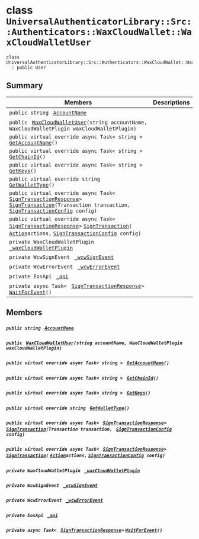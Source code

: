 # class `UniversalAuthenticatorLibrary::Src::Authenticators::WaxCloudWallet::WaxCloudWalletUser` 

```
class UniversalAuthenticatorLibrary::Src::Authenticators::WaxCloudWallet::WaxCloudWalletUser
  : public User
```

## Summary

 Members                                | Descriptions                                
----------------------------------------|---------------------------------------------
`public string ` [`AccountName`](#class_universal_authenticator_library_1_1_src_1_1_authenticators_1_1_wax_cloud_wallet_1_1_wax_cloud_wallet_user_1a635084e524fbb2366267e7f5ddc82780) | 
`public ` [`WaxCloudWalletUser`](#class_universal_authenticator_library_1_1_src_1_1_authenticators_1_1_wax_cloud_wallet_1_1_wax_cloud_wallet_user_1ab3f7b1b44d812fd8c5e08889be952455)`(string accountName, WaxCloudWalletPlugin waxCloudWalletPlugin)` | 
`public virtual override async Task< string > ` [`GetAccountName`](#class_universal_authenticator_library_1_1_src_1_1_authenticators_1_1_wax_cloud_wallet_1_1_wax_cloud_wallet_user_1a185072920e957d470d3766f877f164c0)`()` | 
`public virtual override async Task< string > ` [`GetChainId`](#class_universal_authenticator_library_1_1_src_1_1_authenticators_1_1_wax_cloud_wallet_1_1_wax_cloud_wallet_user_1a4840a163daf66e9848b715d037911fa7)`()` | 
`public virtual override async Task< string > ` [`GetKeys`](#class_universal_authenticator_library_1_1_src_1_1_authenticators_1_1_wax_cloud_wallet_1_1_wax_cloud_wallet_user_1a22ebe61b245e5a0fffb7106a956a2379)`()` | 
`public virtual override string ` [`GetWalletType`](#class_universal_authenticator_library_1_1_src_1_1_authenticators_1_1_wax_cloud_wallet_1_1_wax_cloud_wallet_user_1ad0515ac540e384b6202be982c31796f4)`()` | 
`public virtual override async Task< ` [`SignTransactionResponse`](UniversalAuthenticatorLibrary--SignTransactionResponse.md)` > ` [`SignTransaction`](#class_universal_authenticator_library_1_1_src_1_1_authenticators_1_1_wax_cloud_wallet_1_1_wax_cloud_wallet_user_1a68c7afa9823b07f565a4c413cf5f3f7c)`(Transaction transaction, ` [`SignTransactionConfig`](UniversalAuthenticatorLibrary--SignTransactionConfig.md)` config)` | 
`public virtual override async Task< ` [`SignTransactionResponse`](UniversalAuthenticatorLibrary--SignTransactionResponse.md)` > ` [`SignTransaction`](#class_universal_authenticator_library_1_1_src_1_1_authenticators_1_1_wax_cloud_wallet_1_1_wax_cloud_wallet_user_1a97bc9e6a3795e8eac4b18cd534a19188)`(` [`Action`](#_example_main_view_8cs_1a24e91c56095a0673d92c6eac6e069a3c)` actions, ` [`SignTransactionConfig`](UniversalAuthenticatorLibrary--SignTransactionConfig.md)` config)` | 
`private WaxCloudWalletPlugin ` [`_waxCloudWalletPlugin`](#class_universal_authenticator_library_1_1_src_1_1_authenticators_1_1_wax_cloud_wallet_1_1_wax_cloud_wallet_user_1a61000a73dfb6e41eb8485936be3e984e) | 
`private WcwSignEvent ` [`_wcwSignEvent`](#class_universal_authenticator_library_1_1_src_1_1_authenticators_1_1_wax_cloud_wallet_1_1_wax_cloud_wallet_user_1ab1568884cf7ba14a8b8665fcb2881bbe) | 
`private WcwErrorEvent ` [`_wcwErrorEvent`](#class_universal_authenticator_library_1_1_src_1_1_authenticators_1_1_wax_cloud_wallet_1_1_wax_cloud_wallet_user_1a06095cf337b4679c22e52ab72c1eb5ec) | 
`private EosApi ` [`_api`](#class_universal_authenticator_library_1_1_src_1_1_authenticators_1_1_wax_cloud_wallet_1_1_wax_cloud_wallet_user_1a02bd81e0b511c6f2a9517ba9832b6fac) | 
`private async Task< ` [`SignTransactionResponse`](UniversalAuthenticatorLibrary--SignTransactionResponse.md)` > ` [`WaitForEvent`](#class_universal_authenticator_library_1_1_src_1_1_authenticators_1_1_wax_cloud_wallet_1_1_wax_cloud_wallet_user_1a638746597fb65f36eef03af3fd46d7b1)`()` | 

## Members

##### `public string ` [`AccountName`](#class_universal_authenticator_library_1_1_src_1_1_authenticators_1_1_wax_cloud_wallet_1_1_wax_cloud_wallet_user_1a635084e524fbb2366267e7f5ddc82780) 

##### `public ` [`WaxCloudWalletUser`](#class_universal_authenticator_library_1_1_src_1_1_authenticators_1_1_wax_cloud_wallet_1_1_wax_cloud_wallet_user_1ab3f7b1b44d812fd8c5e08889be952455)`(string accountName, WaxCloudWalletPlugin waxCloudWalletPlugin)` 

##### `public virtual override async Task< string > ` [`GetAccountName`](#class_universal_authenticator_library_1_1_src_1_1_authenticators_1_1_wax_cloud_wallet_1_1_wax_cloud_wallet_user_1a185072920e957d470d3766f877f164c0)`()` 

##### `public virtual override async Task< string > ` [`GetChainId`](#class_universal_authenticator_library_1_1_src_1_1_authenticators_1_1_wax_cloud_wallet_1_1_wax_cloud_wallet_user_1a4840a163daf66e9848b715d037911fa7)`()` 

##### `public virtual override async Task< string > ` [`GetKeys`](#class_universal_authenticator_library_1_1_src_1_1_authenticators_1_1_wax_cloud_wallet_1_1_wax_cloud_wallet_user_1a22ebe61b245e5a0fffb7106a956a2379)`()` 

##### `public virtual override string ` [`GetWalletType`](#class_universal_authenticator_library_1_1_src_1_1_authenticators_1_1_wax_cloud_wallet_1_1_wax_cloud_wallet_user_1ad0515ac540e384b6202be982c31796f4)`()` 

##### `public virtual override async Task< ` [`SignTransactionResponse`](UniversalAuthenticatorLibrary--SignTransactionResponse.md)` > ` [`SignTransaction`](#class_universal_authenticator_library_1_1_src_1_1_authenticators_1_1_wax_cloud_wallet_1_1_wax_cloud_wallet_user_1a68c7afa9823b07f565a4c413cf5f3f7c)`(Transaction transaction, ` [`SignTransactionConfig`](UniversalAuthenticatorLibrary--SignTransactionConfig.md)` config)` 

##### `public virtual override async Task< ` [`SignTransactionResponse`](UniversalAuthenticatorLibrary--SignTransactionResponse.md)` > ` [`SignTransaction`](#class_universal_authenticator_library_1_1_src_1_1_authenticators_1_1_wax_cloud_wallet_1_1_wax_cloud_wallet_user_1a97bc9e6a3795e8eac4b18cd534a19188)`(` [`Action`](#_example_main_view_8cs_1a24e91c56095a0673d92c6eac6e069a3c)` actions, ` [`SignTransactionConfig`](UniversalAuthenticatorLibrary--SignTransactionConfig.md)` config)` 

##### `private WaxCloudWalletPlugin ` [`_waxCloudWalletPlugin`](#class_universal_authenticator_library_1_1_src_1_1_authenticators_1_1_wax_cloud_wallet_1_1_wax_cloud_wallet_user_1a61000a73dfb6e41eb8485936be3e984e) 

##### `private WcwSignEvent ` [`_wcwSignEvent`](#class_universal_authenticator_library_1_1_src_1_1_authenticators_1_1_wax_cloud_wallet_1_1_wax_cloud_wallet_user_1ab1568884cf7ba14a8b8665fcb2881bbe) 

##### `private WcwErrorEvent ` [`_wcwErrorEvent`](#class_universal_authenticator_library_1_1_src_1_1_authenticators_1_1_wax_cloud_wallet_1_1_wax_cloud_wallet_user_1a06095cf337b4679c22e52ab72c1eb5ec) 

##### `private EosApi ` [`_api`](#class_universal_authenticator_library_1_1_src_1_1_authenticators_1_1_wax_cloud_wallet_1_1_wax_cloud_wallet_user_1a02bd81e0b511c6f2a9517ba9832b6fac) 

##### `private async Task< ` [`SignTransactionResponse`](UniversalAuthenticatorLibrary--SignTransactionResponse.md)` > ` [`WaitForEvent`](#class_universal_authenticator_library_1_1_src_1_1_authenticators_1_1_wax_cloud_wallet_1_1_wax_cloud_wallet_user_1a638746597fb65f36eef03af3fd46d7b1)`()` 

